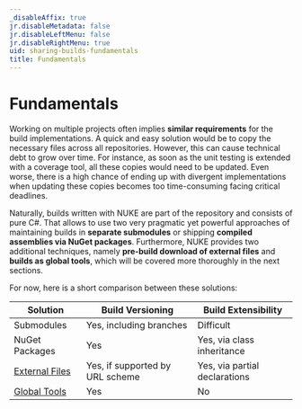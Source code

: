 ```yaml
---
_disableAffix: true
jr.disableMetadata: false
jr.disableLeftMenu: false
jr.disableRightMenu: true
uid: sharing-builds-fundamentals
title: Fundamentals
---
```


# Fundamentals

Working on multiple projects often implies **similar requirements** for the build implementations. A quick and easy solution would be to copy the necessary files across all repositories. However, this can cause technical debt to grow over time. For instance, as soon as the unit testing is extended with a coverage tool, all these copies would need to be updated. Even worse, there is a high chance of ending up with divergent implementations when updating these copies becomes too time-consuming facing critical deadlines.

Naturally, builds written with NUKE are part of the repository and consists of pure C#. That allows to use two very pragmatic yet powerful approaches of maintaining builds in **separate submodules** or shipping **compiled assemblies via NuGet packages**. Furthermore, NUKE provides two additional techniques, namely **pre-build download of external files** and **builds as global tools**, which will be covered more thoroughly in the next sections.

For now, here is a short comparison between these solutions:

| Solution | Build Versioning | Build Extensibility | 
| --- | --- | --- |
| Submodules | Yes, including branches | Difficult |
| NuGet Packages | Yes | Yes, via class inheritance |
| [External Files](external-files.md) | Yes, if supported by URL scheme | Yes, via partial declarations |
| [Global Tools](global-tools.md) | Yes | No |
